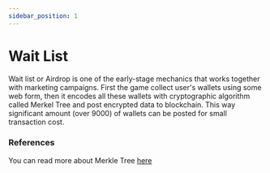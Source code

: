 ```yaml
---
sidebar_position: 1
---
```


# Wait List

Wait list or Airdrop is one of the early-stage mechanics that works together with marketing campaigns.
First the game collect user's wallets using some web form, then it encodes all these wallets with cryptographic
algorithm called Merkel Tree and post encrypted data to blockchain. This way significant amount (over 9000) of wallets
can be posted for small transaction cost.

### References

You can read more about Merkle Tree
[here](https://docs.openzeppelin.com/contracts/5.x/api/utils#MerkleProof)
